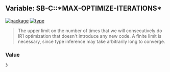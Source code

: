 ## Variable: SB-C::\*MAX-OPTIMIZE-ITERATIONS\*
[![package](https://img.shields.io/badge/Package-SB--C-5f9ea0.svg?style=social&colorA=999999)](../) [![type](https://img.shields.io/badge/Type-Variable-5f9ea0.svg?style=social&colorA=999999)](../#variable) 

> The upper limit on the number of times that we will consecutively do IR1
> optimization that doesn't introduce any new code. A finite limit is
> necessary, since type inference may take arbitrarily long to converge.

### Value
```
3
```
